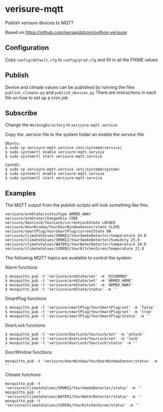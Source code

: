 # verisure-mqtt
Publish verisure devices to MQTT

Based on https://github.com/persandstrom/python-verisure


## Configuration

Copy `config/default.cfg` to `config/prod.cfg` and fill in all the FIXME values

## Publish

Device and climate values can be published by running the files `publish_climate.py` and `publish_devices.py`
There are instructions in each file on how to set up a cron job

## Subscribe

Change the `WorkingDirectory` in `verisure-mqtt.service`

Copy the .service-file to the system folder an enable the service-file

```
Ubuntu:
$ sudo cp verisure-mqtt.service /etc/systemd/service/
$ sudo systemctl enable verisure-mqtt.service
$ sudo systemctl start verisure-mqtt.service

CentOS:
$ sudo cp verisure-mqtt.service /etc/systemd/system/
$ sudo systemctl enable verisure-mqtt.service
$ sudo systemctl start verisure-mqtt.service

```

## Examples

The MQTT output from the publish scripts will look something like this:

```
verisure/armState/statusType ARMED_AWAY
verisure/armState/changedVia CODE
verisure/doorLock/YourLock/currentLockState LOCKED
verisure/doorWindow/YourDoorWindowSensor/state CLOSE
verisure/smartPlug/YourSmartPlug/currentState ON
verisure/climateValues/SMOKE2/YourSmokeDetector/temperature 24.8
verisure/climateValues/SMOKE2/YourSmokeDetector/humidity 25.0
verisure/climateValues/WATER1/YourWaterDetector/temperature 20.0
verisure/climateValues/SIREN1/YourKitchenSiren/temperature 21.0
```

The following MQTT topics are available to control the system:

Alarm functions
```
$ mosquitto_pub -t 'verisure/armState/set' -m 'DISARMED'
$ mosquitto_pub -t 'verisure/armState/set' -m 'ARMED_HOME'
$ mosquitto_pub -t 'verisure/armState/set' -m 'ARMED_AWAY'
$ mosquitto_pub -t 'verisure/armState/status' -m ''
```

SmartPlug functions
```
$ mosquitto_pub -t 'verisure/smartPlug/YourSmartPlug/set' -m 'false'
$ mosquitto_pub -t 'verisure/smartPlug/YourSmartPlug/set' -m 'true'
$ mosquitto_pub -t 'verisure/smartPlug/YourSmartPlug/status' -m ''
```

DoorLock functions
```
$ mosquitto_pub -t 'verisure/doorLock/YourLock/set' -m 'unlock'
$ mosquitto_pub -t 'verisure/doorLock/YourLock/set' -m 'lock'
$ mosquitto_pub -t 'verisure/doorLock/YourLock/status' -m ''
```

DoorWindow functions
```
mosquitto_pub -t 'verisure/doorWindow/YourDoorWindowSensor/status' -m ''
```

Climate functions
```
mosquitto_pub -t 'verisure/climateValues/SMOKE2/YourSmokeDetector/status' -m ''
mosquitto_pub -t 'verisure/climateValues/WATER1/YourWaterDetector/status' -m ''
mosquitto_pub -t 'verisure/climateValues/SIREN1/YourKitchenSiren/status' -m ''
```

